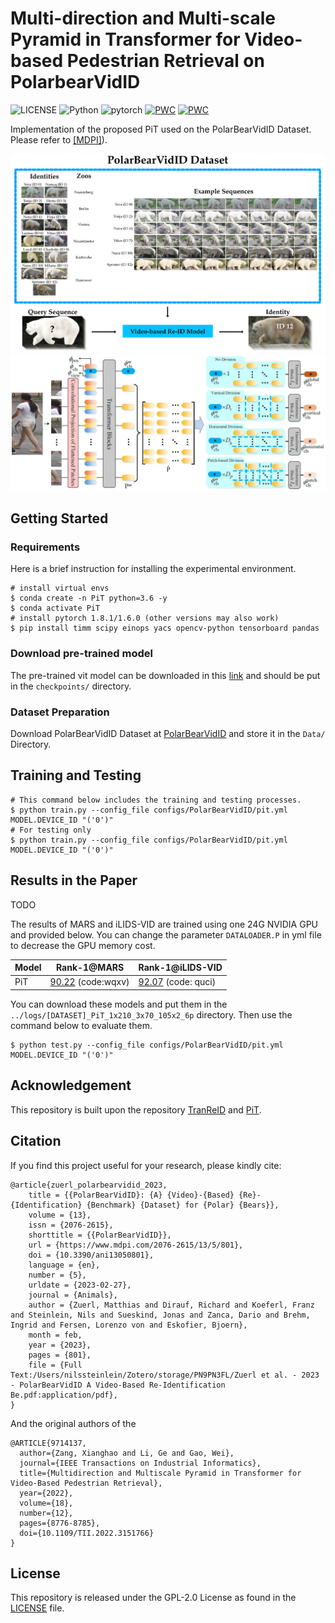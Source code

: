 # Multi-direction and Multi-scale Pyramid in Transformer for Video-based Pedestrian Retrieval on PolarbearVidID
![LICENSE](https://img.shields.io/badge/license-GPL%202.0-green) ![Python](https://img.shields.io/badge/python-3.6-blue.svg) ![pytorch](https://img.shields.io/badge/pytorch-1.8.1-orange) 
[![PWC](https://img.shields.io/endpoint.svg?url=https://paperswithcode.com/badge/multi-direction-and-multi-scale-pyramid-in-1/person-re-identification-on-ilids-vid)](https://paperswithcode.com/sota/person-re-identification-on-ilids-vid?p=multi-direction-and-multi-scale-pyramid-in-1) [![PWC](https://img.shields.io/endpoint.svg?url=https://paperswithcode.com/badge/multi-direction-and-multi-scale-pyramid-in-1/person-re-identification-on-mars)](https://paperswithcode.com/sota/person-re-identification-on-mars?p=multi-direction-and-multi-scale-pyramid-in-1)

Implementation of the proposed PiT used on the PolarBearVidID Dataset. Please refer to [[MDPI]](https://www.mdpi.com/2076-2615/13/5/801)).

![dataset](./Dataset.png)
![framework](./framework.jpg)


## Getting Started
### Requirements
Here is a brief instruction for installing the experimental environment.
```
# install virtual envs
$ conda create -n PiT python=3.6 -y
$ conda activate PiT
# install pytorch 1.8.1/1.6.0 (other versions may also work)
$ pip install timm scipy einops yacs opencv-python tensorboard pandas
```

### Download pre-trained model
The pre-trained vit model can be downloaded in this [link](https://github.com/rwightman/pytorch-image-models/releases/download/v0.1-vitjx/jx_vit_base_p16_224-80ecf9dd.pth) and should be put in the `checkpoints/` directory.

### Dataset Preparation
Download PolarBearVidID Dataset at [PolarBearVidID](https://github.com/deropty/PiT) and store it in the `Data/` Directory.

## Training and Testing
```
# This command below includes the training and testing processes.
$ python train.py --config_file configs/PolarBearVidID/pit.yml MODEL.DEVICE_ID "('0')" 
# For testing only
$ python train.py --config_file configs/PolarBearVidID/pit.yml MODEL.DEVICE_ID "('0')" 
```


## Results in the Paper
TODO

The results of MARS and iLIDS-VID are trained using one 24G NVIDIA GPU and provided below. You can change the parameter `DATALOADER.P` in yml file to decrease the GPU memory cost.

| Model | Rank-1@MARS | Rank-1@iLIDS-VID |
| --- | --- | --- |
| PiT |  [90.22](https://pan.baidu.com/s/1nw5yofEilW0ffG_ZF4eoXQ) (code:wqxv)|  [92.07](https://pan.baidu.com/s/10LosWwUMktTiWvbHEP1Tjw) (code: quci)|

You can download these models and put them in the `../logs/[DATASET]_PiT_1x210_3x70_105x2_6p` directory. Then use the command below to evaluate them.
 ```
$ python test.py --config_file configs/PolarBearVidID/pit.yml MODEL.DEVICE_ID "('0')" 
```


## Acknowledgement

This repository is built upon the repository [TranReID](https://github.com/damo-cv/TransReID) and [PiT](https://github.com/deropty/PiT).

## Citation
If you find this project useful for your research, please kindly cite:
```
@article{zuerl_polarbearvidid_2023,
	title = {{PolarBearVidID}: {A} {Video}-{Based} {Re}-{Identification} {Benchmark} {Dataset} for {Polar} {Bears}},
	volume = {13},
	issn = {2076-2615},
	shorttitle = {{PolarBearVidID}},
	url = {https://www.mdpi.com/2076-2615/13/5/801},
	doi = {10.3390/ani13050801},
	language = {en},
	number = {5},
	urldate = {2023-02-27},
	journal = {Animals},
	author = {Zuerl, Matthias and Dirauf, Richard and Koeferl, Franz and Steinlein, Nils and Sueskind, Jonas and Zanca, Dario and Brehm, Ingrid and Fersen, Lorenzo von and Eskofier, Bjoern},
	month = feb,
	year = {2023},
	pages = {801},
	file = {Full Text:/Users/nilssteinlein/Zotero/storage/PN9PN3FL/Zuerl et al. - 2023 - PolarBearVidID A Video-Based Re-Identification Be.pdf:application/pdf},
}
```
And the original authors of the 

```
@ARTICLE{9714137,
  author={Zang, Xianghao and Li, Ge and Gao, Wei},
  journal={IEEE Transactions on Industrial Informatics}, 
  title={Multidirection and Multiscale Pyramid in Transformer for Video-Based Pedestrian Retrieval}, 
  year={2022},
  volume={18},
  number={12},
  pages={8776-8785},
  doi={10.1109/TII.2022.3151766}
}
```

## License
This repository is released under the GPL-2.0 License as found in the [LICENSE](LICENSE) file.
